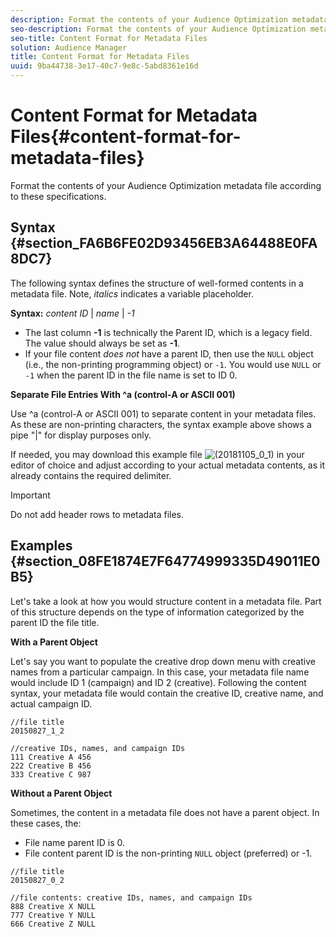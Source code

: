 ```yaml
---
description: Format the contents of your Audience Optimization metadata file according to these specifications.
seo-description: Format the contents of your Audience Optimization metadata file according to these specifications.
seo-title: Content Format for Metadata Files
solution: Audience Manager
title: Content Format for Metadata Files
uuid: 9ba44738-3e17-40c7-9e8c-5abd8361e16d
---
```


# Content Format for Metadata Files{#content-format-for-metadata-files}

Format the contents of your Audience Optimization metadata file according to these specifications.

## Syntax {#section_FA6B6FE02D93456EB3A64488E0FA8DC7}

The following syntax defines the structure of well-formed contents in a metadata file. Note, *italics* indicates a variable placeholder.

**Syntax:**  *content ID* | *name* | *-1*

<!--In the contents syntax, you'll notice a parent ID variable. Don't confuse it with the parent ID used in the [metadata file name](../../../reporting/audience-optimization-reports/metadata-files-intro/metadata-file-names.md#concept_729806531D4547A6B5870BEA199FB4A9). These 2 variables seem similar, but they represent different things. In the file name, the parent ID corresponds to a category like "campaign" (ID 1), "placement" (ID 3), or "tactic" (ID 9), etc. In the file body:-->

* The last column **-1** is technically the Parent ID, which is a legacy field. The value should always be set as **-1**.
* If your file content *does not* have a parent ID, then use the `NULL` object (i.e., the non-printing programming object) or `-1`. You would use `NULL` or `-1` when the parent ID in the file name is set to ID 0.

**Separate File Entries With ^a (control-A or ASCII 001)**

Use ^a (control-A or ASCII 001) to separate content in your metadata files. As these are non-printing characters, the syntax example above shows a pipe "|" for display purposes only.

If needed, you may download this example file ![(20181105_0_1)](assets/20181105_0_1) in your editor of choice and adjust according to your actual metadata contents, as it already contains the required delimiter.

>[!IMPORTANT]
>
>Do not add header rows to metadata files.

## Examples {#section_08FE1874E7F64774999335D49011E0B5}

Let's take a look at how you would structure content in a metadata file. Part of this structure depends on the type of information categorized by the parent ID the file title.

**With a Parent Object**

Let's say you want to populate the creative drop down menu with creative names from a particular campaign. In this case, your metadata file name would include ID 1 (campaign) and ID 2 (creative). Following the content syntax, your metadata file would contain the creative ID, creative name, and actual campaign ID.

```
//file title
20150827_1_2

//creative IDs, names, and campaign IDs
111 Creative A 456
222 Creative B 456
333 Creative C 987

```

**Without a Parent Object**

Sometimes, the content in a metadata file does not have a parent object. In these cases, the:

* File name parent ID is 0. 
* File content parent ID is the non-printing `NULL` object (preferred) or -1.

```
//file title
20150827_0_2

//file contents: creative IDs, names, and campaign IDs
888 Creative X NULL
777 Creative Y NULL
666 Creative Z NULL
```

